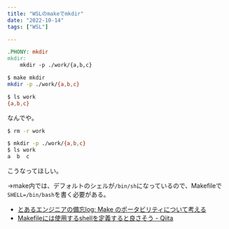 ```yaml
---
title: "WSLのmakeでmkdir"
date: "2022-10-14"
tags: ["WSL"]

---
```


```Makefile
.PHONY: mkdir
mkdir:
	mkdir -p ./work/{a,b,c}
```
```sh
$ make mkdir 
mkdir -p ./work/{a,b,c}
```
```sh
$ ls work
{a,b,c}
```
なんでや。
```sh
$ rm -r work
```
```sh
$ mkdir -p ./work/{a,b,c}
$ ls work
a  b  c
```
こうなってほしい。


→make内では、デフォルトのシェルが`/bin/sh`になっているので、Makefileで`SHELL=/bin/bash`を書く必要がある。

- [とあるエンジニアの備忘log: Make のポータビリティについて考える](http://masahir0y.blogspot.com/2012/07/make_26.html)
- [Makefileには使用するshellを定義すると良さそう - Qiita](https://qiita.com/nassy20/items/3183cc17f36a3f21e333)
